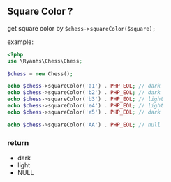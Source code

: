 ## Square Color ?

get square color by `$chess->squareColor($square);`

example:
```php
<?php
use \Ryanhs\Chess\Chess;

$chess = new Chess();

echo $chess->squareColor('a1') . PHP_EOL; // dark
echo $chess->squareColor('b2') . PHP_EOL; // dark
echo $chess->squareColor('b3') . PHP_EOL; // light
echo $chess->squareColor('e4') . PHP_EOL; // light
echo $chess->squareColor('e5') . PHP_EOL; // dark

echo $chess->squareColor('AA') . PHP_EOL; // null
```

### return
- dark 
- light
- NULL
